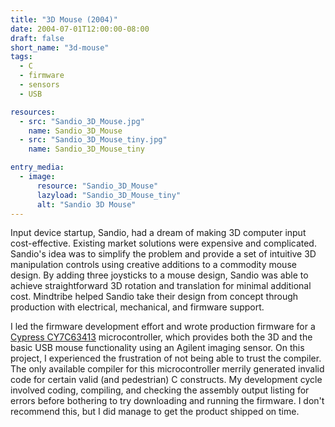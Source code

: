 ```yaml
---
title: "3D Mouse (2004)"
date: 2004-07-01T12:00:00-08:00
draft: false
short_name: "3d-mouse"
tags:
  - C
  - firmware
  - sensors
  - USB

resources:
  - src: "Sandio_3D_Mouse.jpg"
    name: Sandio_3D_Mouse
  - src: "Sandio_3D_Mouse_tiny.jpg"
    name: Sandio_3D_Mouse_tiny

entry_media:
  - image:
      resource: "Sandio_3D_Mouse"
      lazyload: "Sandio_3D_Mouse_tiny"
      alt: "Sandio 3D Mouse"
---
```

Input device startup, Sandio, had a dream of making 3D computer input cost-effective. Existing market solutions were expensive and complicated. Sandio's idea was to simplify the problem and provide a set of intuitive 3D manipulation controls using creative additions to a commodity mouse design. By adding three joysticks to a mouse design, Sandio was able to achieve straightforward 3D rotation and translation for minimal additional cost. Mindtribe helped Sandio take their design from concept through production with electrical, mechanical, and firmware support.

I led the firmware development effort and wrote production firmware for a [Cypress CY7C63413](http://www.cypress.com/part/cy7c63413c-pvxc) microcontroller, which provides both the 3D and the basic USB mouse functionality using an Agilent imaging sensor. On this project, I experienced the frustration of not being able to trust the compiler. The only available compiler for this microcontroller merrily generated invalid code for certain valid (and pedestrian) C constructs. My development cycle involved coding, compiling, and checking the assembly output listing for errors before bothering to try downloading and running the firmware. I don't recommend this, but I did manage to get the product shipped on time.
